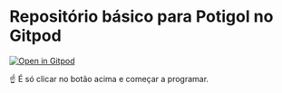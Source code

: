# Repositório básico para Potigol no Gitpod

[![Open in Gitpod](https://gitpod.io/button/open-in-gitpod.svg)](https://gitpod.io/#https://github.com/potigol/potigol-image)

:point_up: É só clicar no botão acima e começar a programar.
